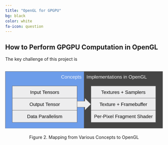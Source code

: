 ```yaml
---
title: "OpenGL for GPGPU"
bg: black
color: white
fa-icon: question
---
```


## How to Perform GPGPU Computation in OpenGL

The key challenge of this project is 

<br/>
<center>
<img src="img/opengl.png" alt="opengl" style="width: 600px;"/>
</center>
<br/>
<center>
Figure 2. Mapping from Various Concepts to OpenGL
</center>
<br/>

